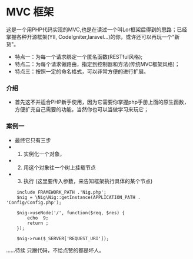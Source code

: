 # MVC 框架 

这是一个用PHP代码实现的MVC,也是在读过一个叫Lor框架后得到的思路；已经掌握各种开源框架(YII, CodeIgniter,laravel...)的你，或许还可以再玩一个"新货"。

- 特点一：为每一个请求绑定一个匿名函数(RESTful风格);
- 特点二：为每个请求做路由，指定到控制器和方法(传统MVC框架风格)；
- 特点三：按照一定的命名格式，可以非常方便的进行扩展。


### 介绍

- 首先这不并适合PHP新手使用，因为它需要你掌握php手册上面的原生函数，方便扩充自己需要的功能，当然你也可以当做学习来玩它；


### 案例一

- 最终它只有三步
- 1. 实例化一个对象，
- 2. 用这个对象往一个树上挂载节点
- 3. 执行 (这里要传入参数，来告知框架执行具体的某个节点)

```
    include FRAMEWORK_PATH .'Nig.php'; 
    $nig = \Nig\Nig::getInstance(APPLICATION_PATH . 'Config/Config.php');
     
    $nig->useNode('/', function($req, $res) {
        echo  9;
        return ;
    });
 
    $nig->run($_SERVER['REQUEST_URI']);
```
 
   
 
 ......待续  只蹭代码，不给点赞的都是坏人。
 